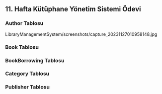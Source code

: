 ## 11. Hafta Kütüphane Yönetim Sistemi Ödevi

### Author Tablosu
LibraryManagementSystem/screenshots/capture_20231127010958148.jpg

### Book Tablosu


### BookBorrowing Tablosu


### Category Tablosu


### Publisher Tablosu
